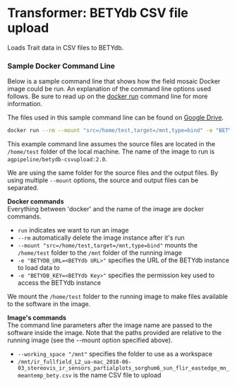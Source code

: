 # Transformer: BETYdb CSV file upload

Loads Trait data in CSV files to BETYdb.

### Sample Docker Command Line

Below is a sample command line that shows how the field mosaic Docker image could be run.
An explanation of the command line options used follows.
Be sure to read up on the [docker run](https://docs.docker.com/engine/reference/run/) command line for more information.

The files used in this sample command line can be found on [Google Drive](https://drive.google.com/file/d/1PSYmNnCjC3nxQp5os_95uhWx7MMMViTb/view?usp=sharing).

```sh
docker run --rm --mount "src=/home/test,target=/mnt,type=bind" -e "BETYDB_URL=<BETYdb URL>" -e "BETYDB_KEY=<BETYdb Key>" agpipeline/betydb-csvupload:2.0 --working_space "/mnt" "/mnt/ir_fullfield_L2_ua-mac_2018-06-03_stereovis_ir_sensors_partialplots_sorghum6_sun_flir_eastedge_mn_meantemp_bety.csv"
```

This example command line assumes the source files are located in the `/home/test` folder of the local machine.
The name of the image to run is `agpipeline/betydb-csvupload:2.0`.

We are using the same folder for the source files and the output files.
By using multiple `--mount` options, the source and output files can be separated.

**Docker commands** \
Everything between 'docker' and the name of the image are docker commands.

- `run` indicates we want to run an image
- `--rm` automatically delete the image instance after it's run
- `--mount "src=/home/test,target=/mnt,type=bind"` mounts the `/home/test` folder to the `/mnt` folder of the running image
- `-e "BETYDB_URL=<BETYdb URL>"` specifies the URL of the BETYdb instance to load data to
- `-e "BETYDB_KEY=<BETYdb Key>"` specifies the permission key used to access the BETYdb instance

We mount the `/home/test` folder to the running image to make files available to the software in the image.

**Image's commands** \
The command line parameters after the image name are passed to the software inside the image.
Note that the paths provided are relative to the running image (see the --mount option specified above).

- `--working_space "/mnt"` specifies the folder to use as a workspace
- `/mnt/ir_fullfield_L2_ua-mac_2018-06-03_stereovis_ir_sensors_partialplots_sorghum6_sun_flir_eastedge_mn_meantemp_bety.csv` is the name CSV file to upload
